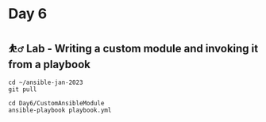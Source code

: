 # Day 6

## ⛹️‍♂️ Lab - Writing a custom module and invoking it from a playbook

```
cd ~/ansible-jan-2023
git pull

cd Day6/CustomAnsibleModule
ansible-playbook playbook.yml
```
